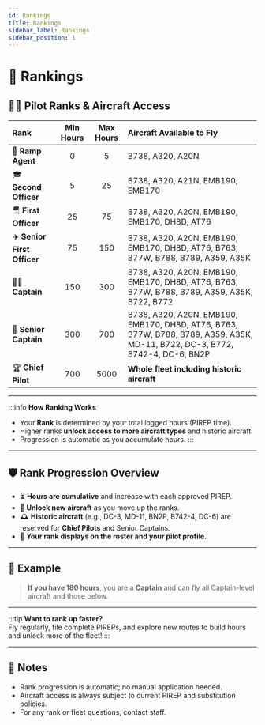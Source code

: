```yaml
---
id: Rankings
title: Rankings
sidebar_label: Rankings
sidebar_position: 1
---
```


# 🏅 Rankings

## 👨‍✈️ Pilot Ranks & Aircraft Access

| **Rank**                | **Min Hours** | **Max Hours** | **Aircraft Available to Fly**                                                                 |
|:------------------------|:------------:|:-------------:|:---------------------------------------------------------------------------------------------|
| 🛫 **Ramp Agent**          | 0            | 5             | B738, A320, A20N                                                                             |
| 🎓 **Second Officer**      | 5            | 25            | B738, A320, A21N, EMB190, EMB170                                                             |
| 🪂 **First Officer**       | 25           | 75            | B738, A320, A20N, EMB190, EMB170, DH8D, AT76                                                 |
| ✈️ **Senior First Officer**| 75           | 150           | B738, A320, A20N, EMB190, EMB170, DH8D, AT76, B763, B77W, B788, B789, A359, A35K             |
| 👨‍✈️ **Captain**             | 150          | 300           | B738, A320, A20N, EMB190, EMB170, DH8D, AT76, B763, B77W, B788, B789, A359, A35K, B722, B772 |
| 🥇 **Senior Captain**      | 300          | 700           | B738, A320, A20N, EMB190, EMB170, DH8D, AT76, B763, B77W, B788, B789, A359, A35K, MD-11, B722, DC-3, B772, B742-4, DC-6, BN2P |
| 🏆 **Chief Pilot**         | 700          | 5000          | **Whole fleet including historic aircraft**                                                  |

---

:::info
**How Ranking Works**
- Your **Rank** is determined by your total logged hours (PIREP time).
- Higher ranks **unlock access to more aircraft types** and historic aircraft.
- Progression is automatic as you accumulate hours.
:::

---

## 🛡️ Rank Progression Overview

- ⏳ **Hours are cumulative** and increase with each approved PIREP.
- 🚀 **Unlock new aircraft** as you move up the ranks.
- 🕰️ **Historic aircraft** (e.g., DC-3, MD-11, BN2P, B742-4, DC-6) are reserved for **Chief Pilots** and Senior Captains.
- 🏅 **Your rank displays on the roster and your pilot profile.**

---

## 📝 Example

> **If you have 180 hours**, you are a **Captain** and can fly all Captain-level aircraft and those below.

---

:::tip
**Want to rank up faster?**  
Fly regularly, file complete PIREPs, and explore new routes to build hours and unlock more of the fleet!
:::

---

## 📌 Notes

- Rank progression is automatic; no manual application needed.
- Aircraft access is always subject to current PIREP and substitution policies.
- For any rank or fleet questions, contact staff.

